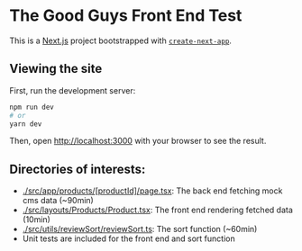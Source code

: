 # The Good Guys Front End Test

This is a [Next.js](https://nextjs.org/) project bootstrapped with [`create-next-app`](https://github.com/vercel/next.js/tree/canary/packages/create-next-app).

## Viewing the site

First, run the development server:

```bash
npm run dev
# or
yarn dev
```

Then, open [http://localhost:3000](http://localhost:3000) with your browser to see the result.

## Directories of interests:

- [./src/app/products/[productId]/page.tsx](./src/app/products/[productId]/page.tsx): The back end fetching mock cms data (~90min)
- [./src/layouts/Products/Product.tsx](./src/layouts/Products/Product.tsx): The front end rendering fetched data (10min)
- [./src/utils/reviewSort/reviewSort.ts](./src/utils/reviewSort/reviewSort.ts): The sort function (~60min)
- Unit tests are included for the front end and sort function
